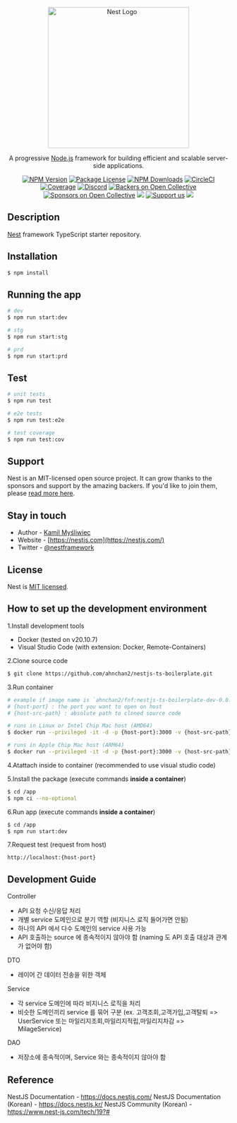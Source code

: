 <p align="center">
  <a href="http://nestjs.com/" target="blank"><img src="https://nestjs.com/img/logo_text.svg" width="320" alt="Nest Logo" /></a>
</p>

[circleci-image]: https://img.shields.io/circleci/build/github/nestjs/nest/master?token=abc123def456
[circleci-url]: https://circleci.com/gh/nestjs/nest

  <p align="center">A progressive <a href="http://nodejs.org" target="_blank">Node.js</a> framework for building efficient and scalable server-side applications.</p>
    <p align="center">
<a href="https://www.npmjs.com/~nestjscore" target="_blank"><img src="https://img.shields.io/npm/v/@nestjs/core.svg" alt="NPM Version" /></a>
<a href="https://www.npmjs.com/~nestjscore" target="_blank"><img src="https://img.shields.io/npm/l/@nestjs/core.svg" alt="Package License" /></a>
<a href="https://www.npmjs.com/~nestjscore" target="_blank"><img src="https://img.shields.io/npm/dm/@nestjs/common.svg" alt="NPM Downloads" /></a>
<a href="https://circleci.com/gh/nestjs/nest" target="_blank"><img src="https://img.shields.io/circleci/build/github/nestjs/nest/master" alt="CircleCI" /></a>
<a href="https://coveralls.io/github/nestjs/nest?branch=master" target="_blank"><img src="https://coveralls.io/repos/github/nestjs/nest/badge.svg?branch=master#9" alt="Coverage" /></a>
<a href="https://discord.gg/G7Qnnhy" target="_blank"><img src="https://img.shields.io/badge/discord-online-brightgreen.svg" alt="Discord"/></a>
<a href="https://opencollective.com/nest#backer" target="_blank"><img src="https://opencollective.com/nest/backers/badge.svg" alt="Backers on Open Collective" /></a>
<a href="https://opencollective.com/nest#sponsor" target="_blank"><img src="https://opencollective.com/nest/sponsors/badge.svg" alt="Sponsors on Open Collective" /></a>
  <a href="https://paypal.me/kamilmysliwiec" target="_blank"><img src="https://img.shields.io/badge/Donate-PayPal-ff3f59.svg"/></a>
    <a href="https://opencollective.com/nest#sponsor"  target="_blank"><img src="https://img.shields.io/badge/Support%20us-Open%20Collective-41B883.svg" alt="Support us"></a>
  <a href="https://twitter.com/nestframework" target="_blank"><img src="https://img.shields.io/twitter/follow/nestframework.svg?style=social&label=Follow"></a>
</p>
  <!--[![Backers on Open Collective](https://opencollective.com/nest/backers/badge.svg)](https://opencollective.com/nest#backer)
  [![Sponsors on Open Collective](https://opencollective.com/nest/sponsors/badge.svg)](https://opencollective.com/nest#sponsor)-->

## Description

[Nest](https://github.com/nestjs/nest) framework TypeScript starter repository.

## Installation

```bash
$ npm install
```

## Running the app

```bash
# dev
$ npm run start:dev

# stg
$ npm run start:stg

# prd
$ npm run start:prd
```

## Test

```bash
# unit tests
$ npm run test

# e2e tests
$ npm run test:e2e

# test coverage
$ npm run test:cov
```

## Support

Nest is an MIT-licensed open source project. It can grow thanks to the sponsors and support by the amazing backers. If you'd like to join them, please [read more here](https://docs.nestjs.com/support).

## Stay in touch

- Author - [Kamil Myśliwiec](https://kamilmysliwiec.com)
- Website - [https://nestjs.com](https://nestjs.com/)
- Twitter - [@nestframework](https://twitter.com/nestframework)

## License

Nest is [MIT licensed](LICENSE).

## How to set up the development environment
1.Install development tools
  - Docker (tested on v20.10.7)
  - Visual Studio Code (with extension: Docker, Remote-Containers)

2.Clone source code
  ```bash
  $ git clone https://github.com/ahnchan2/nestjs-ts-boilerplate.git
  ```

3.Run container
  ```bash
  # example if image name is `ahnchan2/fnf:nestjs-ts-boilerplate-dev-0.0.1`
  # {host-port} : the port you want to open on host
  # {host-src-path} : absolute path to cloned source code

  # runs in Linux or Intel Chip Mac host (AMD64)
  $ docker run --privileged -it -d -p {host-port}:3000 -v {host-src-path}:/app ahnchan2/fnf:nestjs-ts-boilerplate-amd64-dev-0.0.1

  # runs in Apple Chip Mac host (ARM64)
  $ docker run --privileged -it -d -p {host-port}:3000 -v {host-src-path}:/app ahnchan2/fnf:nestjs-ts-boilerplate-arm64-dev-0.0.1
  ```

4.Atattach inside to container (recommended to use visual studio code)

5.Install the package (execute commands **inside a container**)
  ```bash
  $ cd /app
  $ npm ci --no-optional
  ```

6.Run app (execute commands **inside a container**)
  ```bash
  $ cd /app
  $ npm run start:dev
  ```

7.Request test (request from host)
  ```
  http://localhost:{host-port}
  ```

## Development Guide

Controller
- API 요청 수신/응답 처리
- 개별 service 도메인으로 분기 역할 (비지니스 로직 들어가면 안됨)
- 하나의 API 에서 다수 도메인의 service 사용 가능
- API 호출하는 source 에 종속적이지 않아야 함 (naming 도 API 호출 대상과 관계가 없어야 함)

DTO
- 레이어 간 데이터 전송을 위한 객체

Service
- 각 service 도메인에 따라 비지니스 로직을 처리
- 비슷한 도메인끼리 service 를 묶어 구분 (ex. 고객조회,고객가입,고객탈퇴 => UserService 또는 마일리지조회,마일리지적립,마일리지차감 => MilageService)

DAO
- 저장소에 종속적이며, Service 와는 종속적이지 않아야 함

## Reference

NestJS Documentation - https://docs.nestjs.com/
NestJS Documentation (Korean) - https://docs.nestjs.kr/
NestJS Community (Korean) - https://www.nest-js.com/tech/19?#
